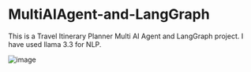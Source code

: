 # MultiAIAgent-and-LangGraph
This is a Travel Itinerary Planner Multi AI Agent and LangGraph project. I have used llama 3.3 for NLP.

![image](https://github.com/user-attachments/assets/3959e4c7-d543-4a1b-8425-34f58aecdb25)
